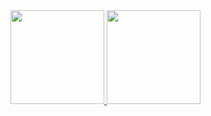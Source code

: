  <div>
  <a href="https://github.com/xxxHypeBoi">
  <img height="150em" src="https://github-readme-stats.vercel.app/api?username=xxxHypeBoi&show_icons=true&theme=dracula&include_all_commits=true&count_private=true"/>
  <img height="150em" src="https://github-readme-stats.vercel.app/api/top-langs/?username=xxxHypeBoi&layout=compact&langs_count=7&theme=dracula"/>
</div>
<!---
xxxHypeBoi/xxxHypeBoi is a ✨ special ✨ repository because its `README.md` (this file) appears on your GitHub profile.
You can click the Preview link to take a look at your changes.
--->
